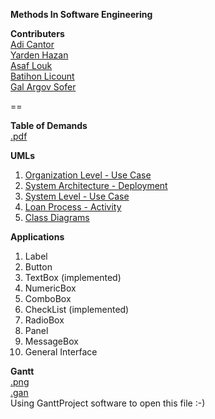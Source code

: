 **Methods In Software Engineering**

**Contributers** <br/>
[Adi Cantor](https://github.com/adican12) <br/>
[Yarden Hazan](https://github.com/BiliTheKid) <br/>
[Asaf Louk](https://github.com/louksky) <br/>
[Batihon Licount](https://github.com/blicount)<br/>
[Gal Argov Sofer](https://github.com/SohopGAS)

  
==

**Table of Demands** <br/>
[.pdf](https://drive.google.com/open?id=1vLcn3EdrUaUDQLMWkISnibRF06MA5OaQ)<br/>

**UMLs** <br/>
1. [Organization Level - Use Case](https://drive.google.com/open?id=1kCkzM_yE3kVuDGpfaEiQgY2xmMhq9ElH)<br/>
2. [System Architecture - Deployment](https://drive.google.com/open?id=1KC2kgCKchqGU7tZzQSCTqpn4BbXdG6xj)<br/>
3. [System Level - Use Case](https://drive.google.com/open?id=1z_Jw4esFuhr174bsGuMm0_wQSXtz0Izx)<br/>
4. [Loan Process - Activity](https://drive.google.com/open?id=1WPHEtK7ZCUmKVxSBgH4tn6Lonkquoy_7)<br/>
5. [Class Diagrams](https://drive.google.com/open?id=1PrnYhFD-BDo50TnQ_axMOCts6nX6lML1)<br/>

**Applications** <br/>
1. Label
2. Button
3. TextBox (implemented)
4. NumericBox
5. ComboBox
6. CheckList (implemented)
7. RadioBox
8. Panel
9. MessageBox
10. General Interface

**Gantt** <br/>
[.png](https://drive.google.com/open?id=1fsDKocAYe8KjW_8ReJjM6AEzWAfouykV)<br/>
[.gan](https://drive.google.com/open?id=1HeoS-8mRvL8G1xtiuBxetgYnGqiCSr9g)<br/>
Using GanttProject software to open this file :-)
